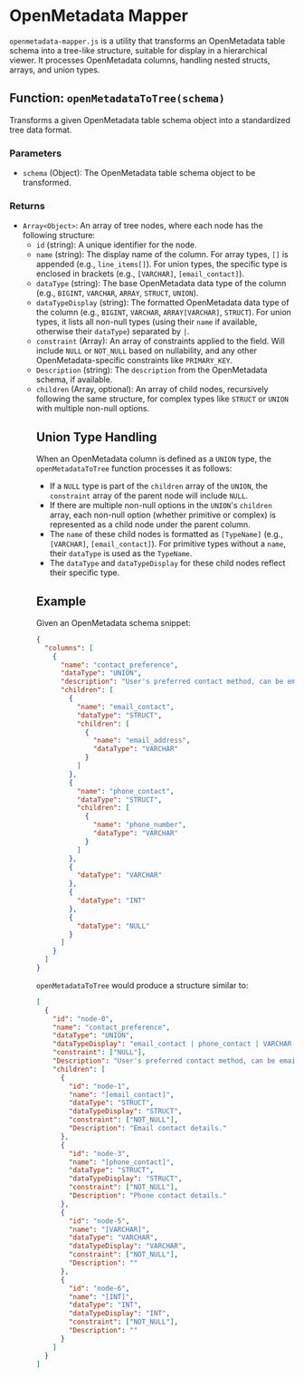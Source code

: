 # OpenMetadata Mapper

`openmetadata-mapper.js` is a utility that transforms an OpenMetadata table schema into a tree-like structure, suitable for display in a hierarchical viewer. It processes OpenMetadata columns, handling nested structs, arrays, and union types.

## Function: `openMetadataToTree(schema)`

Transforms a given OpenMetadata table schema object into a standardized tree data format.

### Parameters

-   `schema` (Object): The OpenMetadata table schema object to be transformed.

### Returns

-   `Array<Object>`: An array of tree nodes, where each node has the following structure:
    -   `id` (string): A unique identifier for the node.
    -   `name` (string): The display name of the column. For array types, `[]` is appended (e.g., `line_items[]`). For union types, the specific type is enclosed in brackets (e.g., `[VARCHAR]`, `[email_contact]`).
    -   `dataType` (string): The base OpenMetadata data type of the column (e.g., `BIGINT`, `VARCHAR`, `ARRAY`, `STRUCT`, `UNION`).
    -   `dataTypeDisplay` (string): The formatted OpenMetadata data type of the column (e.g., `BIGINT`, `VARCHAR`, `ARRAY[VARCHAR]`, `STRUCT`). For union types, it lists all non-null types (using their `name` if available, otherwise their `dataType`) separated by ` | `.
    -   `constraint` (Array<string>): An array of constraints applied to the field. Will include `NULL` or `NOT_NULL` based on nullability, and any other OpenMetadata-specific constraints like `PRIMARY_KEY`.
    -   `Description` (string): The `description` from the OpenMetadata schema, if available.
    -   `children` (Array<Object>, optional): An array of child nodes, recursively following the same structure, for complex types like `STRUCT` or `UNION` with multiple non-null options.

## Union Type Handling

When an OpenMetadata column is defined as a `UNION` type, the `openMetadataToTree` function processes it as follows:

-   If a `NULL` type is part of the `children` array of the `UNION`, the `constraint` array of the parent node will include `NULL`.
-   If there are multiple non-null options in the `UNION`'s `children` array, each non-null option (whether primitive or complex) is represented as a child node under the parent column.
-   The `name` of these child nodes is formatted as `[TypeName]` (e.g., `[VARCHAR]`, `[email_contact]`). For primitive types without a `name`, their `dataType` is used as the `TypeName`.
-   The `dataType` and `dataTypeDisplay` for these child nodes reflect their specific type.

## Example

Given an OpenMetadata schema snippet:

```json
{
  "columns": [
    {
      "name": "contact_preference",
      "dataType": "UNION",
      "description": "User's preferred contact method, can be email or phone.",
      "children": [
        {
          "name": "email_contact",
          "dataType": "STRUCT",
          "children": [
            {
              "name": "email_address",
              "dataType": "VARCHAR"
            }
          ]
        },
        {
          "name": "phone_contact",
          "dataType": "STRUCT",
          "children": [
            {
              "name": "phone_number",
              "dataType": "VARCHAR"
            }
          ]
        },
        {
          "dataType": "VARCHAR"
        },
        {
          "dataType": "INT"
        },
        {
          "dataType": "NULL"
        }
      ]
    }
  ]
}
```

`openMetadataToTree` would produce a structure similar to:

```json
[
  {
    "id": "node-0",
    "name": "contact_preference",
    "dataType": "UNION",
    "dataTypeDisplay": "email_contact | phone_contact | VARCHAR | INT",
    "constraint": ["NULL"],
    "Description": "User's preferred contact method, can be email or phone.",
    "children": [
      {
        "id": "node-1",
        "name": "[email_contact]",
        "dataType": "STRUCT",
        "dataTypeDisplay": "STRUCT",
        "constraint": ["NOT_NULL"],
        "Description": "Email contact details."
      },
      {
        "id": "node-3",
        "name": "[phone_contact]",
        "dataType": "STRUCT",
        "dataTypeDisplay": "STRUCT",
        "constraint": ["NOT_NULL"],
        "Description": "Phone contact details."
      },
      {
        "id": "node-5",
        "name": "[VARCHAR]",
        "dataType": "VARCHAR",
        "dataTypeDisplay": "VARCHAR",
        "constraint": ["NOT_NULL"],
        "Description": ""
      },
      {
        "id": "node-6",
        "name": "[INT]",
        "dataType": "INT",
        "dataTypeDisplay": "INT",
        "constraint": ["NOT_NULL"],
        "Description": ""
      }
    ]
  }
]
```